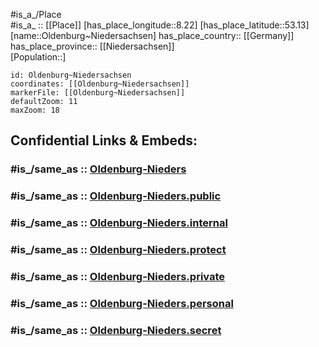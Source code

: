 ﻿---
confidential: public
isDeleted: false
location:
- 53.13
- 8.22
mapmarker: city
mapzoom:
- 7
- 12
SpocWebEntityId: 33089
tags:
- geo/City
type: City
---

#is_a_/Place  
#is_a_ :: [[Place]] 
[has_place_longitude::8.22] 
[has_place_latitude::53.13] 
[name::Oldenburg~Niedersachsen] 
has_place_country:: [[Germany]]  
has_place_province:: [[Niedersachsen]]  
[Population::] 



```leaflet
id: Oldenburg~Niedersachsen
coordinates: [[Oldenburg~Niedersachsen]] 
markerFile: [[Oldenburg~Niedersachsen]] 
defaultZoom: 11 
maxZoom: 18
```


## Confidential Links & Embeds: 

### #is_/same_as :: [Oldenburg-Nieders](/_Standards/Earth/Continent/Europe/Europe~Central/Germany/Germany~West/Niedersachsen/counties~Niedersachsen/Oldenburg~Nieders/cities~Oldenburg/Oldenburg-Nieders.md) 

### #is_/same_as :: [Oldenburg-Nieders.public](/_public/Earth/Continent/Europe/Europe~Central/Germany/Germany~West/Niedersachsen/counties~Niedersachsen/Oldenburg~Nieders/cities~Oldenburg/Oldenburg-Nieders.public.md) 

### #is_/same_as :: [Oldenburg-Nieders.internal](/_internal/Earth/Continent/Europe/Europe~Central/Germany/Germany~West/Niedersachsen/counties~Niedersachsen/Oldenburg~Nieders/cities~Oldenburg/Oldenburg-Nieders.internal.md) 

### #is_/same_as :: [Oldenburg-Nieders.protect](/_protect/Earth/Continent/Europe/Europe~Central/Germany/Germany~West/Niedersachsen/counties~Niedersachsen/Oldenburg~Nieders/cities~Oldenburg/Oldenburg-Nieders.protect.md) 

### #is_/same_as :: [Oldenburg-Nieders.private](/_private/Earth/Continent/Europe/Europe~Central/Germany/Germany~West/Niedersachsen/counties~Niedersachsen/Oldenburg~Nieders/cities~Oldenburg/Oldenburg-Nieders.private.md) 

### #is_/same_as :: [Oldenburg-Nieders.personal](/_personal/Earth/Continent/Europe/Europe~Central/Germany/Germany~West/Niedersachsen/counties~Niedersachsen/Oldenburg~Nieders/cities~Oldenburg/Oldenburg-Nieders.personal.md) 

### #is_/same_as :: [Oldenburg-Nieders.secret](/_secret/Earth/Continent/Europe/Europe~Central/Germany/Germany~West/Niedersachsen/counties~Niedersachsen/Oldenburg~Nieders/cities~Oldenburg/Oldenburg-Nieders.secret.md)

